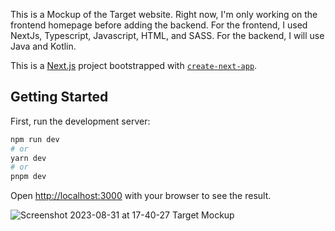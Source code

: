 This is a Mockup of the Target website. Right now, I'm only working on the frontend homepage before adding the backend.
For the frontend, I used NextJs, Typescript, Javascript, HTML, and SASS. 
For the backend, I will use Java and Kotlin.

This is a [Next.js](https://nextjs.org/) project bootstrapped with [`create-next-app`](https://github.com/vercel/next.js/tree/canary/packages/create-next-app).

## Getting Started

First, run the development server:

```bash
npm run dev
# or
yarn dev
# or
pnpm dev
```

Open [http://localhost:3000](http://localhost:3000) with your browser to see the result.

![Screenshot 2023-08-31 at 17-40-27 Target Mockup](https://github.com/rlussier/target_mockup/assets/22923757/ffd449e0-518c-4751-815b-d77042b9d1fd)
